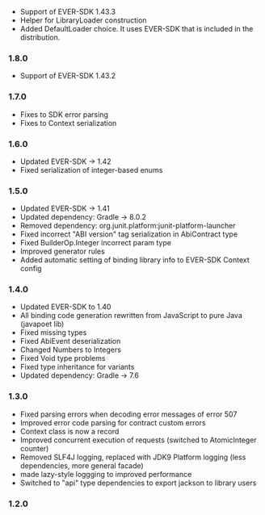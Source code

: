 - Support of EVER-SDK 1.43.3
- Helper for LibraryLoader construction
- Added DefaultLoader choice. It uses EVER-SDK that is included in the distribution.

### 1.8.0

- Support of EVER-SDK 1.43.2

### 1.7.0

- Fixes to SDK error parsing
- Fixes to Context serialization

### 1.6.0

- Updated EVER-SDK -> 1.42
- Fixed serialization of integer-based enums

### 1.5.0

- Updated EVER-SDK -> 1.41
- Updated dependency: Gradle -> 8.0.2
- Removed dependency: org.junit.platform:junit-platform-launcher
- Fixed incorrect "ABI version" tag serialization in AbiContract type
- Fixed BuilderOp.Integer incorrect param type
- Improved generator rules
- Added automatic setting of binding library info to EVER-SDK Context config

### 1.4.0

- Updated EVER-SDK to 1.40
- All binding code generation rewritten from JavaScript to pure Java (javapoet lib)
- Fixed missing types
- Fixed AbiEvent deserialization
- Changed Numbers to Integers
- Fixed Void type problems
- Fixed type inheritance for variants
- Updated dependency: Gradle -> 7.6

### 1.3.0

- Fixed parsing errors when decoding error messages of error 507
- Improved error code parsing for contract custom errors
- Context class is now a record
- Improved concurrent execution of requests (switched to AtomicInteger counter)
- Removed SLF4J logging, replaced with JDK9 Platform logging (less dependencies, more general facade)
- made lazy-style loggging to improved performance
- Switched to "api" type dependencies to export jackson to library users

### 1.2.0